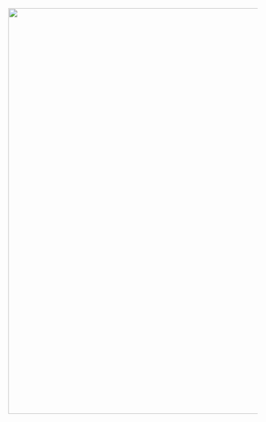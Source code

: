<img src="https://media.tenor.com/images/147d97afdddb55d1ca16a38bf9fdb5cf/tenor.gif" width="1100" height="820">

